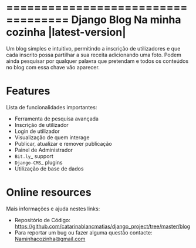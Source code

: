 ===================================
Django Blog Na minha cozinha |latest-version|
===================================

Um blog simples e intuitivo, permitindo a inscrição de utilizadores e que cada inscrito possa partilhar a sua receita adicionando uma foto.
Podem ainda pesquisar por qualquer palavra que pretendam e todos os conteúdos no blog com essa chave vão aparecer.


Features
========

Lista de funcionalidades importantes:

* Ferramenta de pesquisa avançada
* Inscrição de utilizador
* Login de utilizador
* Visualização de quem interage
* Publicar, atualizar e remover publicação
* Painel de Administrador
* `Bit.ly`_ support
* `Django-CMS`_ plugins
* Utilização de base de dados

Online resources
================

Mais informações e ajuda nestes links:

* Repositório de Código: https://github.com/catarinablancmatias/django_project/tree/master/blog
* Para reportar um bug ou fazer alguma questão contacte: Naminhacozinha@gmail.com
